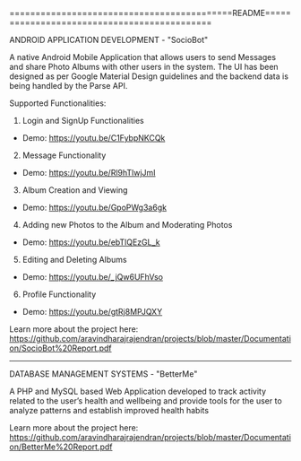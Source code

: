 ===========================================README============================================

ANDROID APPLICATION DEVELOPMENT - "SocioBot"

A native Android Mobile Application that allows users to send Messages and share Photo Albums with other users in the system. The UI has been designed as per Google Material Design guidelines and the backend data is being handled by the Parse API.

Supported Functionalities:

1. Login and SignUp Functionalities
 - Demo: https://youtu.be/C1FybpNKCQk

2. Message Functionality
 - Demo: https://youtu.be/Rl9hTlwjJmI

3. Album Creation and Viewing
 - Demo: https://youtu.be/GpoPWg3a6gk

4. Adding new Photos to the Album and Moderating Photos
 - Demo: https://youtu.be/ebTlQEzGL_k

5. Editing and Deleting Albums
 - Demo: https://youtu.be/_jQw6UFhVso

6. Profile Functionality
 - Demo: https://youtu.be/gtRj8MPJQXY

Learn more about the project here: https://github.com/aravindharajrajendran/projects/blob/master/Documentation/SocioBot%20Report.pdf

---------------------------------------------------------------------------------------------

DATABASE MANAGEMENT SYSTEMS - "BetterMe"

A PHP and MySQL based Web Application developed to track activity related to the user’s health and wellbeing and provide tools for the user to analyze patterns and establish improved health habits

Learn more about the project here: https://github.com/aravindharajrajendran/projects/blob/master/Documentation/BetterMe%20Report.pdf
